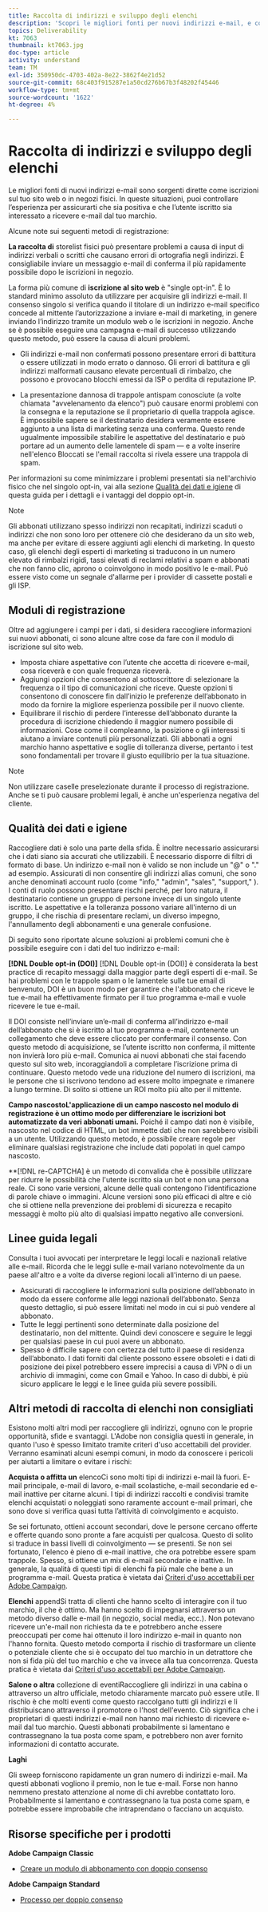 ```yaml
---
title: Raccolta di indirizzi e sviluppo degli elenchi
description: 'Scopri le migliori fonti per nuovi indirizzi e-mail, e come garantire un’elevata qualità dei dati e il rispetto di linee guida legali. '
topics: Deliverability
kt: 7063
thumbnail: kt7063.jpg
doc-type: article
activity: understand
team: TM
exl-id: 350950dc-4703-402a-8e22-3862f4e21d52
source-git-commit: 68c403f915287e1a50cd276b67b3f48202f45446
workflow-type: tm+mt
source-wordcount: '1622'
ht-degree: 4%

---
```


# Raccolta di indirizzi e sviluppo degli elenchi

Le migliori fonti di nuovi indirizzi e-mail sono sorgenti dirette come iscrizioni sul tuo sito web o in negozi fisici. In queste situazioni, puoi controllare l’esperienza per assicurarti che sia positiva e che l’utente iscritto sia interessato a ricevere e-mail dal tuo marchio.

Alcune note sui seguenti metodi di registrazione:

**La raccolta di** storelist fisici può presentare problemi a causa di input di indirizzi verbali o scritti che causano errori di ortografia negli indirizzi. È consigliabile inviare un messaggio e-mail di conferma il più rapidamente possibile dopo le iscrizioni in negozio.

La forma più comune di **iscrizione al sito web** è &quot;single opt-in&quot;. È lo standard minimo assoluto da utilizzare per acquisire gli indirizzi e-mail. Il consenso singolo si verifica quando il titolare di un indirizzo e-mail specifico concede al mittente l’autorizzazione a inviare e-mail di marketing, in genere inviando l’indirizzo tramite un modulo web o le iscrizioni in negozio. Anche se è possibile eseguire una campagna e-mail di successo utilizzando questo metodo, può essere la causa di alcuni problemi.

* Gli indirizzi e-mail non confermati possono presentare errori di battitura o essere utilizzati in modo errato o dannoso. Gli errori di battitura e gli indirizzi malformati causano elevate percentuali di rimbalzo, che possono e provocano blocchi emessi da ISP o perdita di reputazione IP.

* La presentazione dannosa di trappole antispam conosciute (a volte chiamata &quot;avvelenamento da elenco&quot;) può causare enormi problemi con la consegna e la reputazione se il proprietario di quella trappola agisce. È impossibile sapere se il destinatario desidera veramente essere aggiunto a una lista di marketing senza una conferma. Questo rende ugualmente impossibile stabilire le aspettative del destinatario e può portare ad un aumento delle lamentele di spam — e a volte inserire nell&#39;elenco Bloccati se l&#39;email raccolta si rivela essere una trappola di spam.

Per informazioni su come minimizzare i problemi presentati sia nell&#39;archivio fisico che nel singolo opt-in, vai alla sezione [Qualità dei dati e igiene](#data-quality-and-hygiene) di questa guida per i dettagli e i vantaggi del doppio opt-in.

>[!NOTE]
>
>Gli abbonati utilizzano spesso indirizzi non recapitati, indirizzi scaduti o indirizzi che non sono loro per ottenere ciò che desiderano da un sito web, ma anche per evitare di essere aggiunti agli elenchi di marketing. In questo caso, gli elenchi degli esperti di marketing si traducono in un numero elevato di rimbalzi rigidi, tassi elevati di reclami relativi a spam e abbonati che non fanno clic, aprono o coinvolgono in modo positivo le e-mail. Può essere visto come un segnale d&#39;allarme per i provider di cassette postali e gli ISP.

## Moduli di registrazione

Oltre ad aggiungere i campi per i dati, si desidera raccogliere informazioni sui nuovi abbonati, ci sono alcune altre cose da fare con il modulo di iscrizione sul sito web.

* Imposta chiare aspettative con l’utente che accetta di ricevere e-mail, cosa riceverà e con quale frequenza riceverà.
* Aggiungi opzioni che consentono al sottoscrittore di selezionare la frequenza o il tipo di comunicazioni che riceve. Queste opzioni ti consentono di conoscere fin dall’inizio le preferenze dell’abbonato in modo da fornire la migliore esperienza possibile per il nuovo cliente.
* Equilibrare il rischio di perdere l’interesse dell’abbonato durante la procedura di iscrizione chiedendo il maggior numero possibile di informazioni. Cose come il compleanno, la posizione o gli interessi ti aiutano a inviare contenuti più personalizzati. Gli abbonati a ogni marchio hanno aspettative e soglie di tolleranza diverse, pertanto i test sono fondamentali per trovare il giusto equilibrio per la tua situazione.

>[!NOTE]
>
> Non utilizzare caselle preselezionate durante il processo di registrazione. Anche se ti può causare problemi legali, è anche un&#39;esperienza negativa del cliente.

## Qualità dei dati e igiene

Raccogliere dati è solo una parte della sfida. È inoltre necessario assicurarsi che i dati siano sia accurati che utilizzabili. È necessario disporre di filtri di formato di base. Un indirizzo e-mail non è valido se non include un &quot;@&quot; o &quot;.&quot; ad esempio. Assicurati di non consentire gli indirizzi alias comuni, che sono anche denominati account ruolo (come &quot;info,&quot; &quot;admin&quot;, &quot;sales&quot;, &quot;support,&quot; ). I conti di ruolo possono presentare rischi perché, per loro natura, il destinatario contiene un gruppo di persone invece di un singolo utente iscritto. Le aspettative e la tolleranza possono variare all&#39;interno di un gruppo, il che rischia di presentare reclami, un diverso impegno, l&#39;annullamento degli abbonamenti e una generale confusione.

Di seguito sono riportate alcune soluzioni ai problemi comuni che è possibile eseguire con i dati del tuo indirizzo e-mail:

**[!DNL Double opt-in (DOI)]**
[!DNL Double opt-in (DOI)] è considerata la best practice di recapito messaggi dalla maggior parte degli esperti di e-mail. Se hai problemi con le trappole spam o le lamentele sulle tue email di benvenuto, DOI è un buon modo per garantire che l&#39;abbonato che riceve le tue e-mail ha effettivamente firmato per il tuo programma e-mail e vuole ricevere le tue e-mail.

Il DOI consiste nell’inviare un’e-mail di conferma all’indirizzo e-mail dell’abbonato che si è iscritto al tuo programma e-mail, contenente un collegamento che deve essere cliccato per confermare il consenso. Con questo metodo di acquisizione, se l’utente iscritto non conferma, il mittente non invierà loro più e-mail. Comunica ai nuovi abbonati che stai facendo questo sul sito web, incoraggiandoli a completare l’iscrizione prima di continuare. Questo metodo vede una riduzione del numero di iscrizioni, ma le persone che si iscrivono tendono ad essere molto impegnate e rimanere a lungo termine. Di solito si ottiene un ROI molto più alto per il mittente.

**Campo nascostoL&#39;applicazione di un campo nascosto nel modulo di registrazione è un ottimo modo per differenziare le iscrizioni bot automatizzate da veri abbonati umani.**
Poiché il campo dati non è visibile, nascosto nel codice di HTML, un bot immette dati che non sarebbero visibili a un utente. Utilizzando questo metodo, è possibile creare regole per eliminare qualsiasi registrazione che include dati popolati in quel campo nascosto.

**[!DNL re-CAPTCHA] è un metodo di convalida che è possibile utilizzare per ridurre le possibilità che l&#39;utente iscritto sia un bot e non una persona reale. Ci sono varie versioni, alcune delle quali contengono l&#39;identificazione di parole chiave o immagini. Alcune versioni sono più efficaci di altre e ciò che si ottiene nella prevenzione dei problemi di sicurezza e recapito messaggi è molto più alto di qualsiasi impatto negativo alle conversioni.

## Linee guida legali

Consulta i tuoi avvocati per interpretare le leggi locali e nazionali relative alle e-mail. Ricorda che le leggi sulle e-mail variano notevolmente da un paese all&#39;altro e a volte da diverse regioni locali all&#39;interno di un paese.

* Assicurati di raccogliere le informazioni sulla posizione dell’abbonato in modo da essere conforme alle leggi nazionali dell’abbonato. Senza questo dettaglio, si può essere limitati nel modo in cui si può vendere al abbonato.
* Tutte le leggi pertinenti sono determinate dalla posizione del destinatario, non del mittente. Quindi devi conoscere e seguire le leggi per qualsiasi paese in cui puoi avere un abbonato.
* Spesso è difficile sapere con certezza del tutto il paese di residenza dell’abbonato. I dati forniti dal cliente possono essere obsoleti e i dati di posizione dei pixel potrebbero essere imprecisi a causa di VPN o di un archivio di immagini, come con Gmail e Yahoo. In caso di dubbi, è più sicuro applicare le leggi e le linee guida più severe possibili.

## Altri metodi di raccolta di elenchi non consigliati

Esistono molti altri modi per raccogliere gli indirizzi, ognuno con le proprie opportunità, sfide e svantaggi. L&#39;Adobe non consiglia questi in generale, in quanto l&#39;uso è spesso limitato tramite criteri d&#39;uso accettabili del provider. Verranno esaminati alcuni esempi comuni, in modo da conoscere i pericoli per aiutarti a limitare o evitare i rischi:

**Acquista o affitta un**
elencoCi sono molti tipi di indirizzi e-mail là fuori. E-mail principale, e-mail di lavoro, e-mail scolastiche, e-mail secondarie ed e-mail inattive per citarne alcuni. I tipi di indirizzi raccolti e condivisi tramite elenchi acquistati o noleggiati sono raramente account e-mail primari, che sono dove si verifica quasi tutta l’attività di coinvolgimento e acquisto.

Se sei fortunato, ottieni account secondari, dove le persone cercano offerte e offerte quando sono pronte a fare acquisti per qualcosa. Questo di solito si traduce in bassi livelli di coinvolgimento — se presenti. Se non sei fortunato, l&#39;elenco è pieno di e-mail inattive, che ora potrebbe essere spam trappole. Spesso, si ottiene un mix di e-mail secondarie e inattive. In generale, la qualità di questi tipi di elenchi fa più male che bene a un programma e-mail. Questa pratica è vietata dai [Criteri d&#39;uso accettabili per Adobe Campaign](https://www.adobe.com/legal/terms/aup.html).

**Elenchi**
appendSi tratta di clienti che hanno scelto di interagire con il tuo marchio, il che è ottimo. Ma hanno scelto di impegnarsi attraverso un metodo diverso dalle e-mail (in negozio, social media, ecc.). Non potevano ricevere un&#39;e-mail non richiesta da te e potrebbero anche essere preoccupati per come hai ottenuto il loro indirizzo e-mail in quanto non l&#39;hanno fornita. Questo metodo comporta il rischio di trasformare un cliente o potenziale cliente che si è occupato del tuo marchio in un detrattore che non si fida più del tuo marchio e che va invece alla tua concorrenza. Questa pratica è vietata dai [Criteri d&#39;uso accettabili per Adobe Campaign](https://www.adobe.com/legal/terms/aup.html).

**Salone o altra**
collezione di eventiRaccogliere gli indirizzi in una cabina o attraverso un altro ufficiale, metodo chiaramente marcato può essere utile. Il rischio è che molti eventi come questo raccolgano tutti gli indirizzi e li distribuiscano attraverso il promotore o l&#39;host dell&#39;evento. Ciò significa che i proprietari di questi indirizzi e-mail non hanno mai richiesto di ricevere e-mail dal tuo marchio. Questi abbonati probabilmente si lamentano e contrassegnano la tua posta come spam, e potrebbero non aver fornito informazioni di contatto accurate.

**Laghi**

Gli sweep forniscono rapidamente un gran numero di indirizzi e-mail. Ma questi abbonati vogliono il premio, non le tue e-mail. Forse non hanno nemmeno prestato attenzione al nome di chi avrebbe contattato loro. Probabilmente si lamentano e contrassegnano la tua posta come spam, e potrebbe essere improbabile che intraprendano o facciano un acquisto.

## Risorse specifiche per i prodotti

**Adobe Campaign Classic**

* [Creare un modulo di abbonamento con doppio consenso](https://experienceleague.adobe.com/docs/campaign-classic/using/designing-content/web-forms/use-cases—web-forms.html?lang=it#create-a-subscription—form-with-double-opt-in)

**Adobe Campaign Standard**

* [Processo per doppio consenso](https://experienceleague.adobe.com/docs/campaign-standard/using/communication-channels/landing-pages/setting-up-a-double-opt-in-process.html?lang=it#communication-channels)
